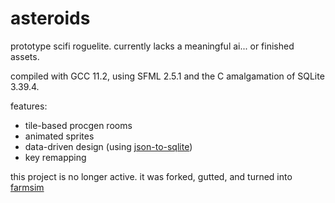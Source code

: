 # asteroids
prototype scifi roguelite. currently lacks a meaningful ai... or finished assets.
 
compiled with GCC 11.2, using SFML 2.5.1 and the C amalgamation of SQLite 3.39.4.

features:

  *  tile-based procgen rooms
  *  animated sprites
  *  data-driven design (using [json-to-sqlite](https://github.com/surfactants/json-to-sqlite))
  *  key remapping

this project is no longer active. it was forked, gutted, and turned into [farmsim](https://github.com/surfactants/json-to-sqlite)
